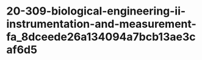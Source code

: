 # 20-309-biological-engineering-ii-instrumentation-and-measurement-fa_8dceede26a134094a7bcb13ae3caf6d5